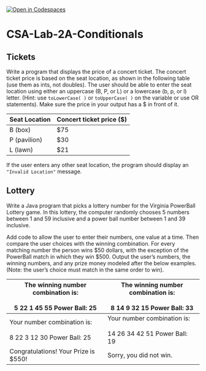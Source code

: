 [![Open in Codespaces](https://classroom.github.com/assets/launch-codespace-2972f46106e565e64193e422d61a12cf1da4916b45550586e14ef0a7c637dd04.svg)](https://classroom.github.com/open-in-codespaces?assignment_repo_id=21180056)
# CSA-Lab-2A-Conditionals

## Tickets

Write a program that displays the price of a concert ticket. The concert ticket price is based on the seat location, as shown in the following table (use them as ints, not doubles). The user should be able to enter the seat location using either an uppercase (B, P, or L) or a lowercase (b, p, or l) letter.  (Hint:  use `toLowerCase( )` or `toUpperCase( )` on the variable or use OR statements).  Make sure the price in your output has a $ in front of it.

| Seat Location | Concert ticket price ($) |
|---------------|--------------------------|
| B (box)       | $75                      |
| P (pavilion)  | $30                      |
| L (lawn)      | $21                      |

If the user enters any other seat location, the program should display an `"Invalid Location"` message.


## Lottery

Write a Java program that picks a lottery number for the Virginia PowerBall Lottery game. In this lottery, the computer randomly chooses 5 numbers between 1 and 59 inclusive and a power ball number between 1 and 39 inclusive. 

Add code to allow the user to enter their numbers, one value at a time. Then compare the user choices with the winning combination.  For every matching number the person wins $50 dollars, with the exception of the PowerBall match in which they win $500. Output the user’s numbers, the winning numbers, and any prize money modeled after the below examples. (Note: the user’s choice must match in the same order to win).

| The winning number combination is:<br>	<br>5   22   1   45   55  Power Ball: 25 | The winning number combination is:<br>	<br>8   14   9   32   15   Power Ball: 33 |
|---------------------------------------------------------------------------------|---------------------------------------------------------------------------------|
| Your number combination is:<br>	<br>8   22   3   12   30   Power Ball: 25        | Your number combination is:<br>	<br>14   26   34   42   51   Power Ball: 19      |
| Congratulations! Your Prize is $550!                                            | Sorry, you did not win.                                                         |

